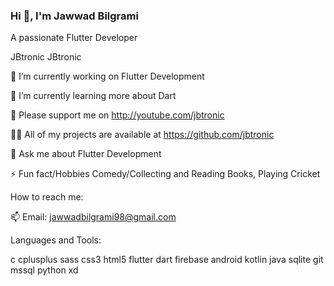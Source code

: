 <!-- ### Hi there 👋 -->

<!--
**JBtronic/JBtronic** is a ✨ _special_ ✨ repository because its `README.md` (this file) appears on your GitHub profile.

Here are some ideas to get you started:

- 🔭 I’m currently working on ...
- 🌱 I’m currently learning ...
- 👯 I’m looking to collaborate on ...
- 🤔 I’m looking for help with ...
- 💬 Ask me about ...
- 📫 How to reach me: ...
- 😄 Pronouns: ...
- ⚡ Fun fact: ...
-->

### Hi 👋, I'm Jawwad Bilgrami

A passionate Flutter Developer

JBtronic JBtronic

🔭 I’m currently working on Flutter Development

🌱 I’m currently learning more about Dart

👯 Please support me on http://youtube.com/jbtronic

👨‍💻 All of my projects are available at https://github.com/jbtronic

💬 Ask me about Flutter Development

⚡ Fun fact/Hobbies Comedy/Collecting and Reading Books, Playing Cricket

How to reach me:

📫 Email: jawwadbilgrami98@gmail.com

Languages and Tools:

 c  cplusplus  sass  css3  html5  flutter  dart  firebase  android  kotlin  java  sqlite  git  mssql  python  xd
